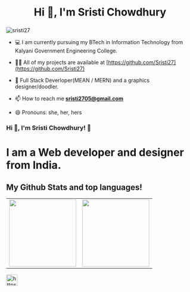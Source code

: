 <h1 align="center">Hi 👋, I'm Sristi Chowdhury</h1>
<h3 align="center"></h3>

<p align="left"> <img src="https://komarev.com/ghpvc/?username=sristi27" alt="sristi27" /> </p>

- 💻 I am currently pursuing my BTech in Information Technology from Kalyani Government Engineering College.

- 👨‍💻 All of my projects are available at [https://github.com/Sristi27](https://github.com/Sristi27)

- 💬 Full Stack Deverloper(MEAN / MERN) and a graphics designer/doodler.

- 📫 How to reach me **sristi2705@gmail.com**

- 😄 Pronouns: she, her, hers
<p align="center">

### Hi 👋, I'm Sristi Chowdhury! 👋

# I am a Web developer and designer from India.

## My Github Stats and top languages!

<table width="100%">
  <tr>
    <td>
<img height="180em" src="https://github-readme-stats.vercel.app/api?username=Sristi27&show_icons=true&hide_border=true" /> </td>
 <td> <img height="180em" src="https://github-readme-stats.vercel.app/api/top-langs/?username=Sristi27&show_icons=true&hide_border=true&layout=compact&langs_count=8"/> </td>
  </tr>
  
 <table>
   
   
<a href="https://linkedin.com/in/https://www.linkedin.com/in/sristi-chowdhury-3660941a5/" target="blank"><img align="center" src="https://cdn.jsdelivr.net/npm/simple-icons@3.0.1/icons/linkedin.svg" alt="https://www.linkedin.com/in/sristi-chowdhury-3660941a5/" height="30" width="30" /></a>
</p>
